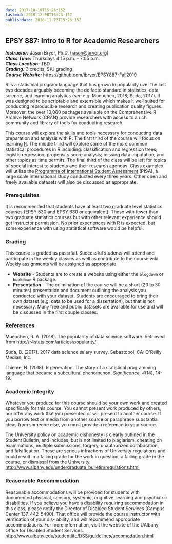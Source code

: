 ```yaml
---
date: 2017-10-19T15:26:15Z
lastmod: 2018-12-08T15:26:15Z
publishdate: 2018-11-23T15:26:15Z
---
```


## EPSY 887: Intro to R for Academic Researchers

***Instructor:***		Jason Bryer, Ph.D. (jason@bryer.org)   
***Class Time:*** 		Thursdays 4:15 p.m. - 7:05  p.m.  
***Class Location:***  	TBD  
***Grading:*** 			3 credits, S/U grading  
***Course Website:*** 	https://github.com/jbryer/EPSY887-Fall2019


R is a statistical program language that has grown in popularity over the last two decades arguably becoming the de facto standard in statistics, data science, and learning analytics (see e.g. Muenchen, 2018; Suda, 2017). R was designed to be scriptable and extensible which makes it well suited for conducting reproducible research and creating publication quality figures. Moreover, the over 10,000 packages available on the Comprehensive R Archive Network (CRAN) provide researchers with access to a rich community and library of tools for conducting research.

This course will explore the skills and tools necessary for conducting data preparation and analysis with R. The first third of the course will focus on learning [R](http://www.r-project.org). The middle third will explore some of the more common statistical procedures in R including: classification and regression trees; logistic regression; propensity score analysis; missing data imputation; and other topics as time permits. The final third of the class will be left for topics of special interest to students and their research agendas. Class examples will utilize the [Programme of International Student Assessment](http://www.oecd.org/pisa/) (PISA), a large scale international study conducted every three years. Other open and freely available datasets will also be discussed as appropriate.

### Prerequisites

It is recommended that students have at least two graduate level statistics courses (EPSY 530 and EPSY 630 or equivalent). Those with fewer than two graduate statistics courses but with other relevant experience should get instructor permission. No prior experiences with R is expected, but some experience with using statistical software would be helpful.

### Grading

This course is graded as pass/fail. Successful students will attend and participate in the weekly classes as well as contribute to the course wiki. Weekly assignments will be assigned as appropriate. 

* **Website** - Students are to create a website using either the `blogdown` or `bookdown` R package.
* **Presentation** - The culmination of the course will be a short (20 to 30 minutes) presentation and document outlining the analysis you conducted with your dataset. Students are encouraged to bring their own dataset (e.g. data to be used for a dissertation), but that is not necessary. Many free and public datasets are available for use and will be discussed in the first couple classes.

### References

Muenchen, R. A. (2018). The popularity of data science software. Retrieved from http://r4stats.com/articles/popularity/

Suda, B. (2017). 2017 data science salary survey. Sebastopol, CA: O'Reilly Median, Inc.

Thieme, N. (2018). R generation: The story of a statistical programming language that became a subcultural phenomenon. *Significance, 4*(14), 14-19.

### Academic Integrity

Whatever you produce for this course should be your own work and created specifically for this course. You cannot present work produced by others, nor offer any work that you presented or will present to another course. If you borrow text or media from another source or paraphrase substantial ideas from someone else, you must provide a reference to your source.

The University policy on academic dishonesty is clearly outlined in the Student Bulletin, and includes, but is not limited to plagiarism, cheating on examinations, multiple submissions, forgery, unauthorized collaboration, and falsification. These are serious infractions of University regulations and could result in a failing grade for the work in question, a failing grade in the course, or dismissal from the University.  
http://www.albany.edu/undergraduate_bulletin/regulations.html

### Reasonable Accommodation

Reasonable accommodations will be provided for students with documented physical, sensory, systemic, cognitive, learning and psychiatric disabilities. If you believe you have a disability requiring accommodation in this class, please notify the Director of Disabled Student Services (Campus Center 137, 442-5490). That office will provide the course instructor with verification of your dis- ability, and will recommend appropriate accommodations. For more information, visit the website of the UAlbany Office for Disabled Student Services.  
http://www.albany.edu/studentlife/DSS/guidelines/accomodation.html
